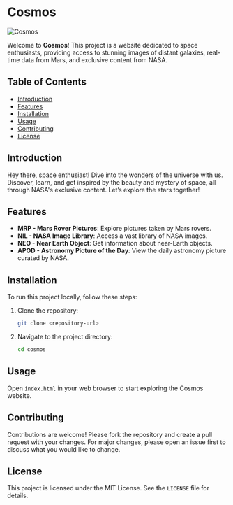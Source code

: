 # Cosmos

![Cosmos](images/cosmos.jpg)

Welcome to **Cosmos**! This project is a website dedicated to space enthusiasts, providing access to stunning images of distant galaxies, real-time data from Mars, and exclusive content from NASA.

## Table of Contents

- [Introduction](#introduction)
- [Features](#features)
- [Installation](#installation)
- [Usage](#usage)
- [Contributing](#contributing)
- [License](#license)

## Introduction

Hey there, space enthusiast! Dive into the wonders of the universe with us. Discover, learn, and get inspired by the beauty and mystery of space, all through NASA's exclusive content. Let’s explore the stars together!

## Features

- **MRP - Mars Rover Pictures**: Explore pictures taken by Mars rovers.
- **NIL - NASA Image Library**: Access a vast library of NASA images.
- **NEO - Near Earth Object**: Get information about near-Earth objects.
- **APOD - Astronomy Picture of the Day**: View the daily astronomy picture curated by NASA.

## Installation

To run this project locally, follow these steps:

1. Clone the repository:
    ```bash
    git clone <repository-url>
    ```
2. Navigate to the project directory:
    ```bash
    cd cosmos
    ```

## Usage

Open `index.html` in your web browser to start exploring the Cosmos website.

## Contributing

Contributions are welcome! Please fork the repository and create a pull request with your changes. For major changes, please open an issue first to discuss what you would like to change.

## License

This project is licensed under the MIT License. See the `LICENSE` file for details.
